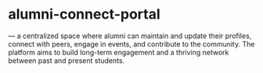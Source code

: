 # alumni-connect-portal
— a centralized space where alumni can maintain and update their profiles, connect with peers, engage in events, and contribute to the community. The platform aims to build long-term engagement and a thriving network between past and present students.
